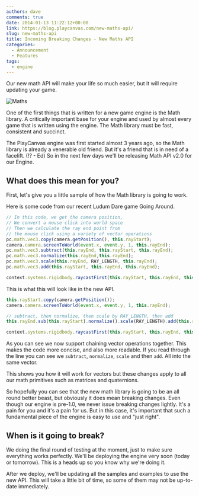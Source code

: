 ```yaml
---
authors: dave
comments: true
date: 2014-01-13 11:22:12+00:00
link: https://blog.playcanvas.com/new-maths-api/
slug: new-maths-api
title: Incoming Breaking Changes - New Maths API
categories:
  - Announcement
  - Features
tags:
  - engine
---
```


Our new math API will make your life so much easier, but it will require updating your game.

![Maths](/img/think-maths.png)

One of the first things that is written for a new game engine is the Math library. A critically important base for your engine and used by almost every game that is written using the engine. The Math library must be fast, consistent and succinct.

The PlayCanvas engine was first started almost 3 years ago, so the Math library is already a venerable old friend. But it's a friend that is in need of a facelift. (!? - Ed) So in the next few days we'll be releasing Math API v2.0 for our Engine.

## What does this mean for you?

First, let's give you a little sample of how the Math library is going to work.

Here is some code from our recent Ludum Dare game Going Around.

```javascript
// In this code, we get the camera position,
// We convert a mouse click into world space
// Then we calculate the ray end point from
// the mouse click using a variety of vector operations
pc.math.vec3.copy(camera.getPosition(), this.rayStart);
camera.camera.screenToWorld(event.x, event.y, 1, this.rayEnd);
pc.math.vec3.subtract(this.rayEnd, this.rayStart, this.rayEnd);
pc.math.vec3.normalize(this.rayEnd,this.rayEnd);
pc.math.vec3.scale(this.rayEnd, RAY_LENGTH, this.rayEnd);
pc.math.vec3.add(this.rayStart, this.rayEnd, this.rayEnd);

context.systems.rigidbody.raycastFirst(this.rayStart, this.rayEnd, this.onRayHit.bind(this));
```

This is what this will look like in the new API.

```javascript
this.rayStart.copy(camera.getPosition());
camera.camera.screenToWorld(event.x, event.y, 1, this.rayEnd);

// subtract, then normalize, then scale by RAY_LENGTH, then add
this.rayEnd.sub(this.rayStart).normalize().scale(RAY_LENGTH).add(this.rayStart);

context.systems.rigidbody.raycastFirst(this.rayStart, this.rayEnd, this.onRayHit.bind(this));
```

As you can see we now support chaining vector operations together. This makes the code more concise, and also more readable. If you read through the line you can see we `subtract`, `normalize`, `scale` and then `add`. All into the same vector.

This shows you how it will work for vectors but these changes apply to all our math primitives such as matrices and quaternions.

So hopefully you can see that the new math library is going to be an all round better beast, but obviously it does mean breaking changes. Even though our engine is pre-1.0, we never issue breaking changes lightly. It's a pain for you and it's a pain for us. But in this case, it's important that such a fundamental piece of the engine is easy to use and "just right".

## When is it going to break?

We doing the final round of testing at the moment, just to make sure everything works perfectly. We'll be deploying the engine very soon (today or tomorrow). This is a heads up so you know why we're doing it.

After we deploy, we'll be updating all the samples and examples to use the new API. This will take a little bit of time, so some of them may not be up-to-date immediately.
